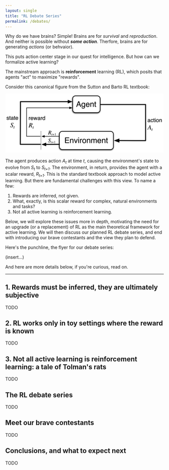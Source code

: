 ```yaml
---
layout: single
title: "RL Debate Series"
permalink: /debates/
---
```


Why do we have brains? Simple! Brains are for *survival* and *reproduction*. And neither is possible without ***some action***. Therfore, brains are for generating *actions* (or behvaior).

This puts action center stage in our quest for intelligence. But how can we formalize active learning?

The mainstream approach is **reinforcement** learning (RL), which posits that agents "act" to maximize "rewards".

Consider this canonical figure from the Sutton and Barto RL textbook:

![Sutton and Barto RL Diagram](/assets/images/sutton-barto.png)

The agent produces action *A<sub>t</sub>* at time *t*, causing the environment's state to evolve from *S<sub>t</sub>* to *S<sub>t+1</sub>*. The environment, in return, provides the agent with a scalar reward, *R<sub>t+1</sub>*. This is the standard textbook approach to model active learning. But there are fundamental challenges with this view. To name a few:

1. Rewards are inferred, not given.  
2. What, exactly, is this scalar reward for complex, natural environments and tasks?  
3. Not all active learning is reinforcement learning.  

Below, we will explore these issues more in depth, motivating the need for an upgrade (or a replacement) of RL as the main theoretical framework for active learning. We will then discuss our planned RL debate series, and end with introducing our brave contestants and the view they plan to defend.

Here's the punchline, the flyer for our debate series:

(insert...)

And here are more details below, if you're curious, read on.

---

## 1. Rewards must be inferred, they are ultimately subjective

TODO

## 2. RL works only in toy settings where the reward is known

TODO

## 3. Not all active learning is reinforcement learning: a tale of Tolman's rats

TODO 

## The RL debate series

TODO

## Meet our brave contestants 

TODO

## Conclusions, and what to expect next

TODO
